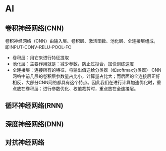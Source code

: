 # AI
## 卷积神经网络(CNN)
卷积神经网络（CNN）由输入层、卷积层、激活函数、池化层、全连接层组成，即INPUT-CONV-RELU-POOL-FC
- 卷积层：用它来进行特征提取
- 池化层：主要作用就是：减少参数，防止过拟合，加快训练速度
- 全连接层：连接所有的特征，将输出值送给分类器（如softmax分类器）
CNN网络中前几层的卷积层参数量占比小，计算量占比大；而后面的全连接层正好相反，大部分CNN网络都具有这个特点。因此我们在进行计算加速优化时，重点放在卷积层；进行参数优化、权值裁剪时，重点放在全连接层。
## 循环神经网络(RNN)
## 深度神经网络(DNN)
## 对抗神经网络